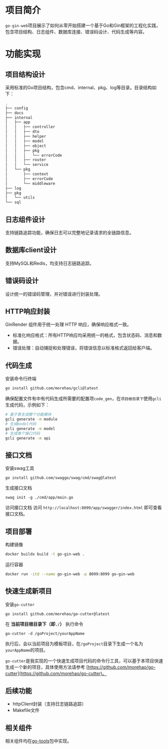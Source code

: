 # 项目简介
`go-gin-web`项目展示了如何从零开始搭建一个基于Go和Gin框架的工程化实践，包含项目结构、日志组件、数据库连接、错误码设计、代码生成等内容。



# 功能实现
## 项目结构设计

采用标准的Go项目结构，包含cmd、internal、pkg、log等目录。目录结构如下：
``` bash
.
├── config
├── docs
├── internal
│   ├── app
│   │   ├── controller
│   │   ├── dto
│   │   ├── helper
│   │   ├── model
│   │   ├── object
│   │   ├── pkg
│   │   │   └── errorCode
│   │   ├── router
│   │   └── service
│   └── pkg
│       ├── context
│       ├── errorCode
│       └── middleware
├── log
├── pkg
│   └── utils
└── sql
```


## 日志组件设计

支持链路追踪功能，确保日志可以完整地记录请求的全链路信息。

## 数据库client设计

支持MySQL和Redis，均支持日志链路追踪。

## 错误码设计

设计统一的错误码管理，并对错误进行封装处理。

## HTTP响应封装
GinRender 组件用于统一处理 HTTP 响应，确保响应格式一致。
- 标准化响应格式：所有HTTP响应均采用统一的格式，包含状态码、消息和数据。
- 错误处理：自动捕捉和处理错误，将错误信息以标准格式返回给客户端。

## 代码生成

安装命令行终端
```bash
go install github.com/morehao/gcli@latest
```
确保配置文件有中有代码生成所需要的配置项`code_gen`，在`项目根目录下`使用`gcli`生成代码，示例如下：
```bash
# 基于表生成整个功能模块
gcli generate -m module
# 生成model代码
gcli generate -m model
# 生成单个接口代码
gcli generate -m api
```

## 接口文档

安装swag工具
```shell
go install github.com/swaggo/swag/cmd/swag@latest
```
生成接口文档
``` shell
swag init -g ./cmd/app/main.go
```
访问接口文档
访问 `http://localhost:8099/app/swagger/index.html` 即可查看接口文档。

## 项目部署
构建镜像
``` bash
docker buildx build -t go-gin-web .
```
运行容器
``` bash
docker run -itd --name go-gin-web -p 8099:8099 go-gin-web
```

## 快速生成新项目
安装`go-cutter`
```shell
go install github.com/morehao/go-cutter@latest
```
在 **当前项目根目录下（即`./`）** 执行命令
```shell
go-cutter -d /goProject/yourAppName
```
执行后，会以当前项目为模板项目，在`/goProject`目录下生成一个名为`yourAppName`的项目。

`go-cutter`是我实现的一个快速生成项目代码的命令行工具，可以基于本项目快速生成一个新的项目，具体使用方法请参考 [https://github.com/morehao/go-cutter](https://github.com/morehao/go-cutter)。


## 后续功能

- httpClient封装（支持日志链路追踪）
- Makefile文件

## 相关组件
相关组件均在[go-tools](https://github.com/morehao/go-tools)包中实现。

